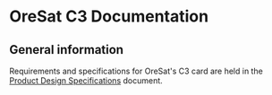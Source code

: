 # OreSat C3 Documentation
## General information
Requirements and specifications for OreSat's C3 card are held in the
[Product Design Specifications](OreSat_C3_PDS.pdf) document.

